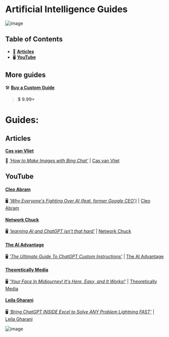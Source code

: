 # Artificial Intelligence Guides

![image](https://github.com/cas-van-vliet/cas-van-vliet/assets/146363448/12512d42-e0e2-452a-9d4b-ce683b1cc906)

## Table of Contents

- 📄 **[Articles](#articles)**
- 🖥️ **[YouTube](#youtube)**

## More guides

🛠️ [**Buy a Custom Guide**](mailto:workcommunication@duck.com)
> 💲 **9.99+**

# Guides:

## Articles

[**Cas van Vliet**](https://casvanvliet.substack.com)

📄 _['How to Make Images with Bing Chat'](https://casvanvliet.substack.com/how-to-make-images-with-bing-chat)_ | [Cas van Vliet](https://casvanvliet.substack.com)

## YouTube

#### [Cleo Abram](https://www.youtube.com/@CleoAbram)

🖥️ _['Why Everyone's Fighting Over AI (feat. former Google CEO')](https://www.youtube.com/watch?v=MWHN6ojlVXI)_ | [Cleo Abram](https://www.youtube.com/@CleoAbram)

#### [**Network Chuck**](https://www.youtube.com/@NetworkChuck)

🖥️ _['learning AI and ChatGPT isn’t that hard'](https://www.youtube.com/watch?v=JJCq21Dc-Us)_ | [Network Chuck](https://www.youtube.com/@NetworkCHuck)

#### [**The AI Advantage**](https://www.youtube.com/@aiadvantage)

🖥️ _['The Ultimate Guide To ChatGPT Custom Instructions'](https://www.youtube.com/watch?v=o4N1v0DnZdE&pp=ygUMYWkgYWR2YW50YWdl)_ | [The AI Advantage](https://www.youtube.com/@aiadvantage)

#### [**Theoretically Media**](https://www.youtube.com/@TheoreticallyMedia)

🖥️ _['Your Face In Midjourney! It's Here, Easy, and It Works!'](https://www.youtube.com/watch?v=PPQl6qEr5Es)_ | [Theoretically Media](https://www.youtube.com/@theoreticallymedia)

#### [**Leila Gharani**](https://www.youtube.com/@LeilaGharani)

🖥️ _['Bring ChatGPT INSIDE Excel to Solve ANY Problem Lightning FAST'](https://www.youtube.com/watch?v=kQPUWryXwag&pp=ygUbbGVpbGEgZ2hhcmFuaSBjaGF0Z3B0IGV4Y2Vs)_ | [Leila Gharani](https://www.youtube.com/@LeilaGharani)

![image](https://github.com/cas-van-vliet/chatgpt-prompts/assets/146363448/19f7dc8e-23c1-4160-b6d8-304ab0aaaa5f)
